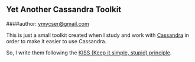 Yet Another Cassandra Toolkit
-----------------------------
####author: ymycser@gmail.com

This is just a small toolkit created when I study and work with [Cassandra](http://cassandra.apache.org/) in order to make it easier to use Cassandra.

So, I write them following the [KISS (Keep it simple, stupid) principle](https://en.wikipedia.org/wiki/KISS_principle).
